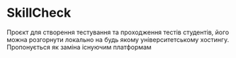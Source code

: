 # SkillCheck

Проєкт для створення тестування та проходження тестів студентів, його можна розгорнути локально на будь якому університетському хостингу. Пропонується як заміна існуючим платформам  

